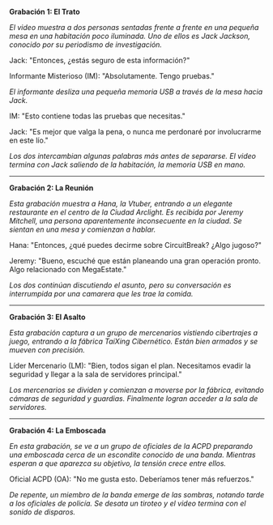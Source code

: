 **Grabación 1: El Trato**

_El video muestra a dos personas sentadas frente a frente en una pequeña mesa en una habitación poco iluminada. Uno de ellos es Jack Jackson, conocido por su periodismo de investigación._

Jack: "Entonces, ¿estás seguro de esta información?"

Informante Misterioso (IM): "Absolutamente. Tengo pruebas."

_El informante desliza una pequeña memoria USB a través de la mesa hacia Jack._

IM: "Esto contiene todas las pruebas que necesitas."

Jack: "Es mejor que valga la pena, o nunca me perdonaré por involucrarme en este lío."

_Los dos intercambian algunas palabras más antes de separarse. El video termina con Jack saliendo de la habitación, la memoria USB en mano._

---

**Grabación 2: La Reunión**

_Esta grabación muestra a Hana, la Vtuber, entrando a un elegante restaurante en el centro de la Ciudad Arclight. Es recibida por Jeremy Mitchell, una persona aparentemente inconsecuente en la ciudad. Se sientan en una mesa y comienzan a hablar._

Hana: "Entonces, ¿qué puedes decirme sobre CircuitBreak? ¿Algo jugoso?"

Jeremy: "Bueno, escuché que están planeando una gran operación pronto. Algo relacionado con MegaEstate."

_Los dos continúan discutiendo el asunto, pero su conversación es interrumpida por una camarera que les trae la comida._

---

**Grabación 3: El Asalto**

_Esta grabación captura a un grupo de mercenarios vistiendo cibertrajes a juego, entrando a la fábrica TaiXing Cibernético. Están bien armados y se mueven con precisión._

Líder Mercenario (LM): "Bien, todos sigan el plan. Necesitamos evadir la seguridad y llegar a la sala de servidores principal."

_Los mercenarios se dividen y comienzan a moverse por la fábrica, evitando cámaras de seguridad y guardias. Finalmente logran acceder a la sala de servidores._

---

**Grabación 4: La Emboscada**

_En esta grabación, se ve a un grupo de oficiales de la ACPD preparando una emboscada cerca de un escondite conocido de una banda. Mientras esperan a que aparezca su objetivo, la tensión crece entre ellos._

Oficial ACPD (OA): "No me gusta esto. Deberíamos tener más refuerzos."

_De repente, un miembro de la banda emerge de las sombras, notando tarde a los oficiales de policía. Se desata un tiroteo y el video termina con el sonido de disparos._
